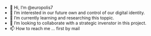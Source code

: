 - 👋 Hi, I’m @europolis7
- 👀 I’m interested in our future own and control of our digital identity.
- 🌱 I’m currently learning and researching this toppic.
- 💞️ I’m looking to collaborate with a strategic invenstor in this project.
- 📫 How to reach me ... first by mail

<!---
europolis7/europolis7 is a ✨ special ✨ repository because its `README.md` (this file) appears on your GitHub profile.
You can click the Preview link to take a look at your changes.
--->
